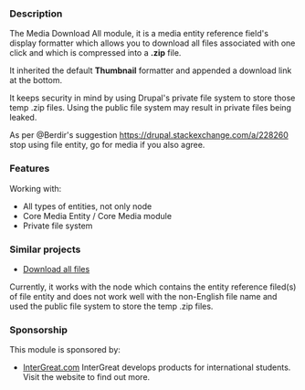 ### Description

The Media Download All module, it is a media entity reference field's display
formatter which allows you to download all files associated with one click
and which is compressed into a **.zip** file.

It inherited the default **Thumbnail** formatter and appended a download link
at the bottom.

It keeps security in mind by using Drupal's private file system to store those
temp .zip files. Using the public file system may result in private files being
leaked.

As per @Berdir's suggestion https://drupal.stackexchange.com/a/228260
stop using file entity, go for media if you also agree.

### Features

Working with:

 - All types of entities, not only node
 - Core Media Entity / Core Media module
 - Private file system

### Similar projects

- [Download all files](https://www.drupal.org/project/download_all_files)

Currently, it works with the node which contains the entity reference filed(s)
of file entity and does not work well with the non-English file name and used
the public file system to store the temp .zip files.

### Sponsorship

This module is sponsored by:

- [InterGreat.com](http://www.intergreat.com) InterGreat develops products for international students. Visit the website to find out more.
